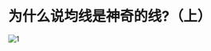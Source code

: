 # 为什么说均线是神奇的线?（上）

![1](https://apicdn.app.gtja.com/baishitong/ZXZX/202203/fwb_images/323d66f5115f49d58206f7ded92b661e.jpg)
